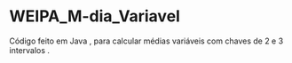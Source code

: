 # WEIPA_M-dia_Variavel

Código feito em Java , para calcular médias variáveis com chaves de 2 e 3 intervalos .

